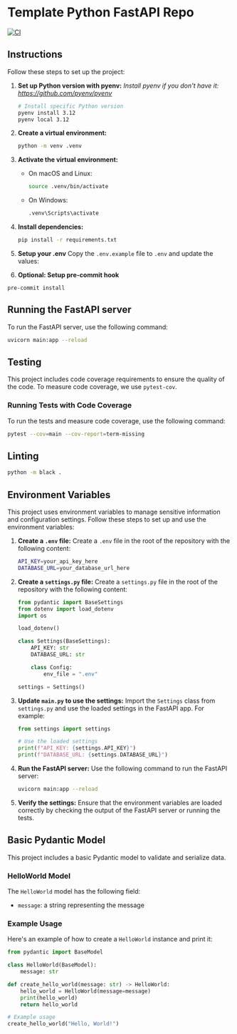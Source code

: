 # Template Python FastAPI Repo
[![CI](https://github.com/chrishart0/template-python-fastapi-repo/actions/workflows/ci.yml/badge.svg)](https://github.com/chrishart0/template-python-fastapi-repo/actions/workflows/ci.yml)

## Instructions

Follow these steps to set up the project:

1. **Set up Python version with pyenv:**
   *Install pyenv if you don't have it: <https://github.com/pyenv/pyenv>*

   ```sh
   # Install specific Python version
   pyenv install 3.12
   pyenv local 3.12
   ```

2. **Create a virtual environment:**
   ```sh
   python -m venv .venv
   ```

3. **Activate the virtual environment:**
   - On macOS and Linux:
     ```sh
     source .venv/bin/activate
     ```
   - On Windows:
     ```sh
     .venv\Scripts\activate
     ```

4. **Install dependencies:**
   ```sh
   pip install -r requirements.txt
   ```

5. **Setup your .env**
Copy the `.env.example` file to `.env` and update the values:

6. **Optional: Setup pre-commit hook**
```
pre-commit install
```

## Running the FastAPI server

To run the FastAPI server, use the following command:
```sh
uvicorn main:app --reload
```

## Testing

This project includes code coverage requirements to ensure the quality of the code. To measure code coverage, we use `pytest-cov`.

### Running Tests with Code Coverage

To run the tests and measure code coverage, use the following command:
```sh
pytest --cov=main --cov-report=term-missing
```

## Linting

```bash
python -m black .
```

## Environment Variables

This project uses environment variables to manage sensitive information and configuration settings. Follow these steps to set up and use the environment variables:

1. **Create a `.env` file:**
   Create a `.env` file in the root of the repository with the following content:
   ```sh
   API_KEY=your_api_key_here
   DATABASE_URL=your_database_url_here
   ```

2. **Create a `settings.py` file:**
   Create a `settings.py` file in the root of the repository with the following content:
   ```python
   from pydantic import BaseSettings
   from dotenv import load_dotenv
   import os

   load_dotenv()

   class Settings(BaseSettings):
       API_KEY: str
       DATABASE_URL: str

       class Config:
           env_file = ".env"

   settings = Settings()
   ```

3. **Update `main.py` to use the settings:**
   Import the `Settings` class from `settings.py` and use the loaded settings in the FastAPI app. For example:
   ```python
   from settings import settings

   # Use the loaded settings
   print(f"API_KEY: {settings.API_KEY}")
   print(f"DATABASE_URL: {settings.DATABASE_URL}")
   ```

4. **Run the FastAPI server:**
   Use the following command to run the FastAPI server:
   ```sh
   uvicorn main:app --reload
   ```

5. **Verify the settings:**
   Ensure that the environment variables are loaded correctly by checking the output of the FastAPI server or running the tests.

## Basic Pydantic Model

This project includes a basic Pydantic model to validate and serialize data.

### HelloWorld Model

The `HelloWorld` model has the following field:
- `message`: a string representing the message

### Example Usage

Here's an example of how to create a `HelloWorld` instance and print it:

```python
from pydantic import BaseModel

class HelloWorld(BaseModel):
    message: str

def create_hello_world(message: str) -> HelloWorld:
    hello_world = HelloWorld(message=message)
    print(hello_world)
    return hello_world

# Example usage
create_hello_world("Hello, World!")
```